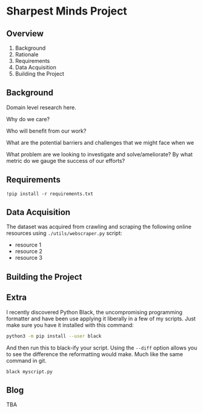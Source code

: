 # Sharpest Minds Project


## Overview

1. Background
2. Rationale
3. Requirements
4. Data Acquisition
5. Building the Project


## Background

Domain level research here.

Why do we care?

Who will benefit from our work?

What are the potential barriers and challenges that we might face when we

What problem are we looking to investigate and solve/ameliorate? By what metric do we gauge the success of our efforts?


## Requirements


```
!pip install -r requirements.txt
```

## Data Acquisition

The dataset was acquired from crawling and scraping the following online resources using ```./utils/webscraper.py``` script:

* resource 1
* resource 2
* resource 3


## Building the Project


## Extra

I recently discovered Python Black, the uncompromising programming formatter and have been use applying it liberally in a few of my scripts. Just make sure you have it installed with this command:

```bash
python3 -m pip install --user black
```

And then run this to black-ify your script. Using the ```--diff``` option allows you to see the difference the reformatting would make. Much like the same command in git.

```python3
black myscript.py
```

## Blog

TBA